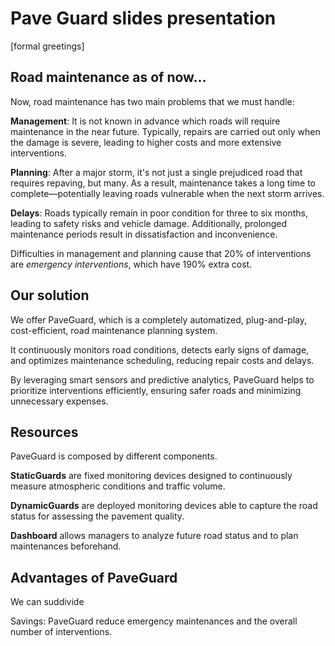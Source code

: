 # Pave Guard slides presentation

[formal greetings]

## Road maintenance as of now…

Now, road maintenance has two main problems that we must handle:

**Management**: It is not known in advance which roads will require maintenance in the near future. 
Typically, repairs are carried out only when the damage is severe, leading to higher costs and more extensive interventions.

**Planning**: After a major storm, it's not just a single prejudiced road that requires repaving, but many. 
As a result, maintenance takes a long time to complete—potentially leaving roads vulnerable when the next storm arrives.

**Delays**: Roads typically remain in poor condition for three to six months, leading to safety risks and vehicle damage. 
Additionally, prolonged maintenance periods result in dissatisfaction and inconvenience.

Difficulties in management and planning cause that 20% of interventions are *emergency interventions*, 
which have 190% extra cost.

## Our solution

We offer PaveGuard, which is a completely automatized, plug-and-play, cost-efficient, road maintenance planning system.

It continuously monitors road conditions, detects early signs of damage, and optimizes maintenance scheduling, reducing repair costs and delays.

By leveraging smart sensors and predictive analytics, PaveGuard helps to prioritize interventions efficiently, ensuring safer roads and minimizing unnecessary expenses.


## Resources

PaveGuard is composed by different components.

**StaticGuards** are fixed monitoring devices designed to continuously measure atmospheric conditions and traffic volume.

**DynamicGuards** are deployed monitoring devices able to capture the road status for assessing the pavement quality.

**Dashboard** allows managers to analyze future road status and to plan maintenances beforehand. 


## Advantages of PaveGuard

We can suddivide 

Savings: PaveGuard reduce emergency maintenances and the overall number of interventions.




